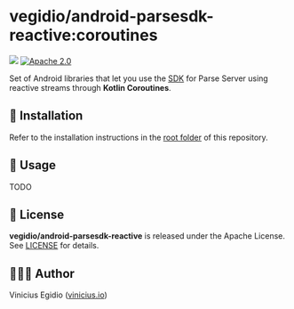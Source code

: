 # vegidio/android-parsesdk-reactive:coroutines

[![](https://jitpack.io/v/vegidio/android-parsesdk-reactive.svg)](https://jitpack.io/#vegidio/android-parsesdk-reactive)
[![Apache 2.0](https://img.shields.io/badge/license-Apache_License_2.0-blue.svg)](http://www.apache.org/licenses/LICENSE-2.0)

Set of Android libraries that let you use the [SDK](https://github.com/parse-community/Parse-SDK-Android) for Parse Server using reactive streams through **Kotlin Coroutines**.

## 🧩 Installation

Refer to the installation instructions in the [root folder](../) of this repository.

## 🤖 Usage

TODO

## 📝 License

**vegidio/android-parsesdk-reactive** is released under the Apache License. See [LICENSE](../LICENSE.txt) for details.

## 👨🏾‍💻 Author

Vinicius Egidio ([vinicius.io](http://vinicius.io))